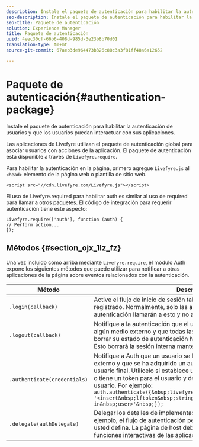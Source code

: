 ```yaml
---
description: Instale el paquete de autenticación para habilitar la autenticación de usuarios y que los usuarios puedan interactuar con sus aplicaciones.
seo-description: Instale el paquete de autenticación para habilitar la autenticación de usuarios y que los usuarios puedan interactuar con sus aplicaciones.
seo-title: Paquete de autenticación
solution: Experience Manager
title: Paquete de autenticación
uuid: 4eec30cf-66b6-408d-985d-3e23b8b70d01
translation-type: tm+mt
source-git-commit: 67aeb3de964473b326c88c3a3f81ff48a6a12652

---
```



# Paquete de autenticación{#authentication-package}

Instale el paquete de autenticación para habilitar la autenticación de usuarios y que los usuarios puedan interactuar con sus aplicaciones.

Las aplicaciones de Livefyre utilizan el paquete de autenticación global para asociar usuarios con acciones de la aplicación. El paquete de autenticación está disponible a través de `Livefyre.require`.

Para habilitar la autenticación en la página, primero agregue `Livefyre.js` al `<head>` elemento de la página web o plantilla de sitio web.

```
<script src="//cdn.livefyre.com/Livefyre.js"></script>
```

El uso de Livefyre.required para habilitar auth es similar al uso de required para llamar a otros paquetes. El código de integración para requerir autenticación tiene este aspecto:

```
Livefyre.require(['auth'], function (auth) {  
// Perform action... 
});
```

## Métodos {#section_ojx_1lz_fz}

Una vez incluido como arriba mediante `Livefyre.require`, el módulo Auth expone los siguientes métodos que puede utilizar para notificar a otras aplicaciones de la página sobre eventos relacionados con la autenticación.

| Método | Descripción |
|--- |--- |
| `.login(callback)` | Active el flujo de inicio de sesión tal como lo implementa AuthDelegate registrado. Normalmente, solo las aplicaciones habilitadas para la autenticación llamarán a esto y no a la página de host en sí. |
| `.logout(callback)` | Notifique a la autenticación que el usuario final ha cerrado la sesión por algún medio externo y que todas las aplicaciones de confianza deben borrar su estado de autenticación hasta el siguiente inicio de sesión. Esto borrará la sesión interna mantenida por Auth. |
| `.authenticate(credentials)` | Notifique a Auth que un usuario se ha autenticado por algún medio externo y que se ha adquirido un autentificador de Livefyre para el usuario final. Utilícelo si establece una cookie con el token de Livefyre o tiene un token para el usuario y desea iniciar sesión explícitamente al usuario. Por ejemplo: <br>`auth.authenticate({&nbsp;livefyre:&nbsp;`<br>`'<insert&nbsp;lftoken&nbsp;string&nbsp;for&nbsp;newly&nbsp;logged-in&nbsp;user>'&nbsp;});` |
| `.delegate(authDelegate)` | Delegar los detalles de implementación de la autenticación (por ejemplo, el flujo de autenticación personalizado) en un objeto que usted defina. La página de host debe llamar a esto para habilitar las funciones interactivas de las aplicaciones de Livefyre. |

